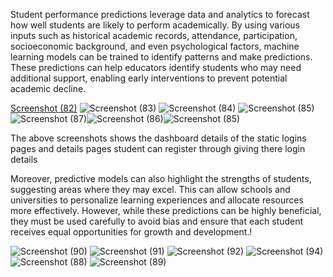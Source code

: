 Student performance predictions leverage data and analytics to forecast how well students are likely to perform academically. By using various inputs such as historical academic records, attendance, participation, socioeconomic background, and even psychological factors, machine learning models can be trained to identify patterns and make predictions. These predictions can help educators identify students who may need additional support, enabling early interventions to prevent potential academic decline.

[Screenshot (82)](https://github.com/user-attachments/assets/b3eeb75d-6106-423a-a817-b160929a3bd0)
![Screenshot (83)](https://github.com/user-attachments/assets/0bb78f4d-873e-43d4-9d3b-d3c9fec8a4f1)
![Screenshot (84)](https://github.com/user-attachments/assets/2b0ca379-cc34-4fd8-95a6-7d7a82182973)
![Screenshot (85)](https://github.com/user-attachments/assets/c1b68585-1026-4df0-addf-cdfe9e6964b7)
![Screenshot (87)](https://github.com/user-attachments/assets/0160a589-04fd-4381-b26a-b2ab11f68b31)![Screenshot (86)](https://github.com/user-attachments/assets/48d106ee-406d-4cd8-9d82-6fdf679df7c6)![Screenshot (85)](https://github.com/user-attachments/assets/b057fa9a-58ca-4b37-bcb3-b19866af99c1)

The above screenshots shows the dashboard details of the static logins pages and details pages student can register through giving there login details 


Moreover, predictive models can also highlight the strengths of students, suggesting areas where they may excel. This can allow schools and universities to personalize learning experiences and allocate resources more effectively. However, while these predictions can be highly beneficial, they must be used carefully to avoid bias and ensure that each student receives equal opportunities for growth and development.!




![Screenshot (90)](https://github.com/user-attachments/assets/c61a463f-ac95-41ea-b799-a3f85257e481)
![Screenshot (91)](https://github.com/user-attachments/assets/0eeef256-a711-47cf-8f90-c5184b8f26c8)
![Screenshot (92)](https://github.com/user-attachments/assets/06e0c0a8-622f-42ed-bc9d-e4f153e033c2)
![Screenshot (94)](https://github.com/user-attachments/assets/ea99d991-36dd-482a-8a2e-0b663fc651d5)
![Screenshot (88)](https://github.com/user-attachments/assets/8c08b867-8f7d-4bc1-88c7-4a1d3f5a6310)
![Screenshot (89)](https://github.com/user-attachments/assets/9e4a2b26-e5b0-426f-b598-abc4b1548201)
